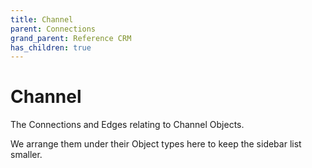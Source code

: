 ```yaml
---
title: Channel
parent: Connections
grand_parent: Reference CRM
has_children: true
---
```


# Channel

The Connections and Edges relating to Channel Objects.

We arrange them under their Object types here to keep the sidebar list smaller.


